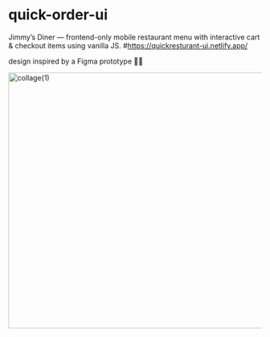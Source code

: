 # quick-order-ui
Jimmy’s Diner — frontend-only mobile restaurant menu with interactive cart & checkout items using vanilla JS.
#https://quickresturant-ui.netlify.app/

design inspired by a Figma prototype 🍔🛒

<img width="1129" height="509" alt="collage(1)" src="https://github.com/user-attachments/assets/b6281bf5-03c1-4455-9943-2fdae6d77ea1" />


